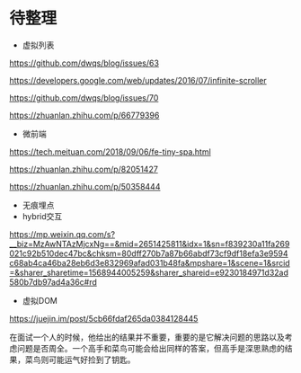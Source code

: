 # 待整理

+ 虚拟列表

https://github.com/dwqs/blog/issues/63

https://developers.google.com/web/updates/2016/07/infinite-scroller

https://github.com/dwqs/blog/issues/70

https://zhuanlan.zhihu.com/p/66779396


+ 微前端

https://tech.meituan.com/2018/09/06/fe-tiny-spa.html

https://zhuanlan.zhihu.com/p/82051427

https://zhuanlan.zhihu.com/p/50358444

+ 无痕埋点
+ hybrid交互

https://mp.weixin.qq.com/s?__biz=MzAwNTAzMjcxNg==&mid=2651425811&idx=1&sn=f839230a11fa269021c92b510dec47bc&chksm=80dff270b7a87b66abdf73cf9df18efa3e9594c68ab4ca46ba28eb6d3e832969afad031b48fa&mpshare=1&scene=1&srcid=&sharer_sharetime=1568944005259&sharer_shareid=e9230184971d32ad580b7db97ad4a36c#rd

+ 虚拟DOM

https://juejin.im/post/5cb66fdaf265da0384128445








在面试一个人的时候，他给出的结果并不重要，重要的是它解决问题的思路以及考虑问题是否周全。一个高手和菜鸟可能会给出同样的答案，但高手是深思熟虑的结果，菜鸟则可能运气好捡到了钥匙。


